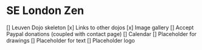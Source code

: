 # SE London Zen
[] Leuven Dojo skeleton
[x] Links to other dojos
[x] Image gallery
[] Accept Paypal donations (coupled with contact page)
[] Calendar
[] Placeholder for drawings
[] Placeholder for text
[] Placeholder logo